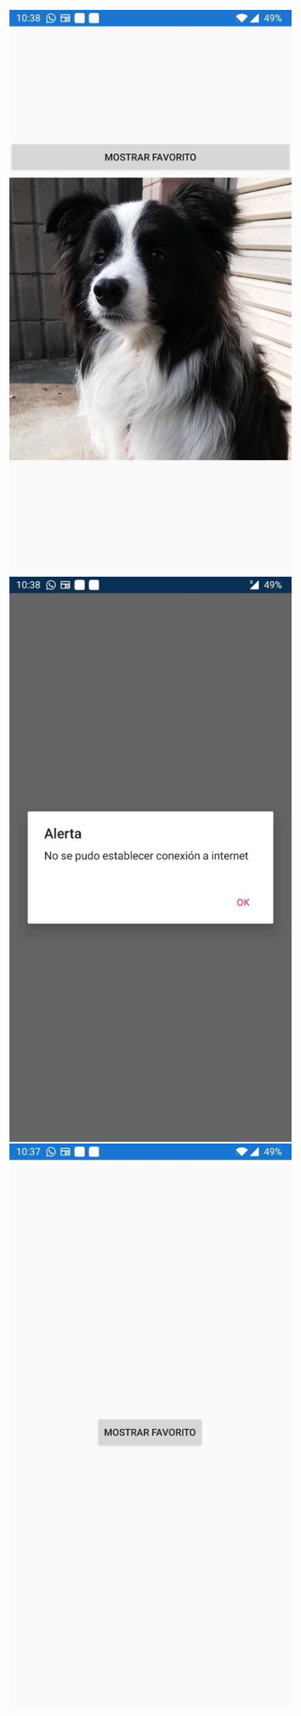 ![screenshot](https://github.com/EnmanuelMinaya/webservice-api-get-xample/blob/main/screenshots/1.jpg?)
![screenshot](https://github.com/EnmanuelMinaya/webservice-api-get-xample/blob/main/screenshots/2.jpg?)
![screenshot](https://github.com/EnmanuelMinaya/webservice-api-get-xample/blob/main/screenshots/3.jpg?)
